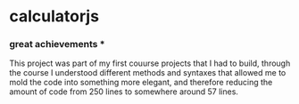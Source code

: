 # calculatorjs

### great achievements *
This project was part of my first couurse projects that I had to build, through the course I understood different methods and syntaxes that 
allowed me to mold the code into something more elegant, and therefore reducing the amount of code from 250 lines to somewhere around 57 lines.
